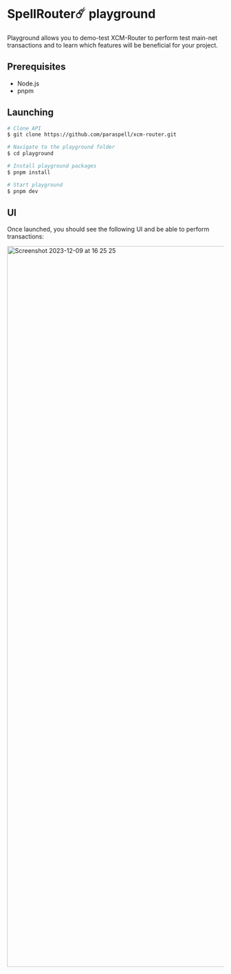 # SpellRouter☄️ playground

Playground allows you to demo-test XCM-Router to perform test main-net transactions and to learn which features will be beneficial for your project.

## Prerequisites
- Node.js
- pnpm

## Launching

```bash
# Clone API
$ git clone https://github.com/paraspell/xcm-router.git

# Navigate to the playground folder
$ cd playground

# Install playground packages
$ pnpm install

# Start playground
$ pnpm dev

```

## UI

Once launched, you should see the following UI and be able to perform transactions:

<img width="1673" alt="Screenshot 2023-12-09 at 16 25 25" src="https://gist.github.com/assets/55763425/0f606200-b5e3-4137-bdda-22cb6a6ae7ec">

